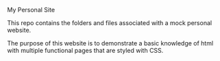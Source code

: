My Personal Site

This repo contains the folders and files associated with a mock personal website.

The purpose of this website is to demonstrate a basic knowledge of html with multiple functional pages that are styled with CSS.